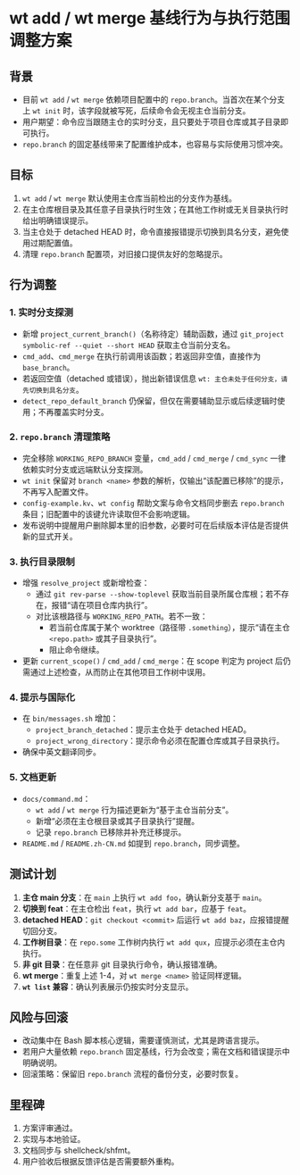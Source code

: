 # wt add / wt merge 基线行为与执行范围调整方案

## 背景

- 目前 `wt add` / `wt merge` 依赖项目配置中的 `repo.branch`。当首次在某个分支上 `wt init` 时，该字段就被写死，后续命令会无视主仓当前分支。
- 用户期望：命令应当跟随主仓的实时分支，且只要处于项目仓库或其子目录即可执行。
- `repo.branch` 的固定基线带来了配置维护成本，也容易与实际使用习惯冲突。

## 目标

1. `wt add` / `wt merge` 默认使用主仓库当前检出的分支作为基线。
2. 在主仓库根目录及其任意子目录执行时生效；在其他工作树或无关目录执行时给出明确错误提示。
3. 当主仓处于 detached HEAD 时，命令直接报错提示切换到具名分支，避免使用过期配置值。
4. 清理 `repo.branch` 配置项，对旧接口提供友好的忽略提示。

## 行为调整

### 1. 实时分支探测

- 新增 `project_current_branch()`（名称待定）辅助函数，通过 `git_project symbolic-ref --quiet --short HEAD` 获取主仓当前分支名。
- `cmd_add`、`cmd_merge` 在执行前调用该函数；若返回非空值，直接作为 `base_branch`。
- 若返回空值（detached 或错误），抛出新错误信息 `wt: 主仓未处于任何分支，请先切换到具名分支`。
- `detect_repo_default_branch` 仍保留，但仅在需要辅助显示或后续逻辑时使用；不再覆盖实时分支。

### 2. `repo.branch` 清理策略

- 完全移除 `WORKING_REPO_BRANCH` 变量，`cmd_add` / `cmd_merge` / `cmd_sync` 一律依赖实时分支或远端默认分支探测。
- `wt init` 保留对 `branch <name>` 参数的解析，仅输出“该配置已移除”的提示，不再写入配置文件。
- `config-example.kv`、`wt config` 帮助文案与命令文档同步删去 `repo.branch` 条目；旧配置中的该键允许读取但不会影响逻辑。
- 发布说明中提醒用户删除脚本里的旧参数，必要时可在后续版本评估是否提供新的显式开关。

### 3. 执行目录限制

- 增强 `resolve_project` 或新增检查：
  - 通过 `git rev-parse --show-toplevel` 获取当前目录所属仓库根；若不存在，报错“请在项目仓库内执行”。
  - 对比该根路径与 `WORKING_REPO_PATH`。若不一致：
    - 若当前仓库属于某个 worktree（路径带 `.something`），提示“请在主仓 `<repo.path>` 或其子目录执行”。
    - 阻止命令继续。
- 更新 `current_scope()` / `cmd_add` / `cmd_merge`：在 scope 判定为 project 后仍需通过上述检查，从而防止在其他项目工作树中误用。

### 4. 提示与国际化

- 在 `bin/messages.sh` 增加：
  - `project_branch_detached`：提示主仓处于 detached HEAD。
  - `project_wrong_directory`：提示命令必须在配置仓库或其子目录执行。
- 确保中英文翻译同步。

### 5. 文档更新

- `docs/command.md`：
  - `wt add` / `wt merge` 行为描述更新为“基于主仓当前分支”。
  - 新增“必须在主仓根目录或其子目录执行”提醒。
  - 记录 `repo.branch` 已移除并补充迁移提示。
- `README.md` / `README.zh-CN.md` 如提到 `repo.branch`，同步调整。

## 测试计划

1. **主仓 main 分支**：在 `main` 上执行 `wt add foo`，确认新分支基于 `main`。
2. **切换到 feat**：在主仓检出 `feat`，执行 `wt add bar`，应基于 `feat`。
3. **detached HEAD**：`git checkout <commit>` 后运行 `wt add baz`，应报错提醒切回分支。
4. **工作树目录**：在 `repo.some` 工作树内执行 `wt add qux`，应提示必须在主仓内执行。
5. **非 git 目录**：在任意非 git 目录执行命令，确认报错准确。
6. **wt merge**：重复上述 1-4，对 `wt merge <name>` 验证同样逻辑。
7. **`wt list` 兼容**：确认列表展示仍按实时分支显示。

## 风险与回滚

- 改动集中在 Bash 脚本核心逻辑，需要谨慎测试，尤其是跨语言提示。
- 若用户大量依赖 `repo.branch` 固定基线，行为会改变；需在文档和错误提示中明确说明。
- 回滚策略：保留旧 `repo.branch` 流程的备份分支，必要时恢复。

## 里程碑

1. 方案评审通过。
2. 实现与本地验证。
3. 文档同步与 shellcheck/shfmt。
4. 用户验收后根据反馈评估是否需要额外重构。
